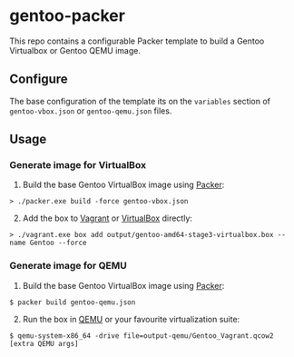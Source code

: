 # gentoo-packer
This repo contains a configurable Packer template to build a Gentoo Virtualbox or Gentoo QEMU image.

## Configure

The base configuration of the template its on the `variables` section of `gentoo-vbox.json` or `gentoo-qemu.json` files.


## Usage

### Generate image for VirtualBox

1. Build the base Gentoo VirtualBox image using [Packer](packer.io):
```
> ./packer.exe build -force gentoo-vbox.json
```
2. Add the box to [Vagrant](https://www.vagrantup.com/) or [VirtualBox](https://www.virtualbox.org/) directly:
```
> ./vagrant.exe box add output/gentoo-amd64-stage3-virtualbox.box --name Gentoo --force
```

### Generate image for QEMU

1. Build the base Gentoo VirtualBox image using [Packer](packer.io):
```
$ packer build gentoo-qemu.json
```

2. Run the box in [QEMU](https://www.qemu.org/) or your favourite virtualization suite:
```
$ qemu-system-x86_64 -drive file=output-qemu/Gentoo_Vagrant.qcow2 [extra QEMU args]
```